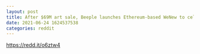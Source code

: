 ```yaml
--- 
layout: post 
title: After $69M art sale, Beeple launches Ethereum-based WeNew to celebrate historic moments as NFTs 
date: 2021-06-24 1624537538 
categories: reddit 
--- 
```

https://redd.it/o6ztw4